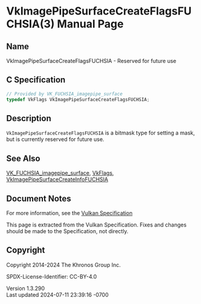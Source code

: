 # VkImagePipeSurfaceCreateFlagsFUCHSIA(3) Manual Page

## Name

VkImagePipeSurfaceCreateFlagsFUCHSIA - Reserved for future use



## <a href="#_c_specification" class="anchor"></a>C Specification

``` c
// Provided by VK_FUCHSIA_imagepipe_surface
typedef VkFlags VkImagePipeSurfaceCreateFlagsFUCHSIA;
```

## <a href="#_description" class="anchor"></a>Description

`VkImagePipeSurfaceCreateFlagsFUCHSIA` is a bitmask type for setting a
mask, but is currently reserved for future use.

## <a href="#_see_also" class="anchor"></a>See Also

[VK_FUCHSIA_imagepipe_surface](https://registry.khronos.org/vulkan/specs/1.3-extensions/man/html/VK_FUCHSIA_imagepipe_surface.html),
[VkFlags](https://registry.khronos.org/vulkan/specs/1.3-extensions/man/html/VkFlags.html),
[VkImagePipeSurfaceCreateInfoFUCHSIA](https://registry.khronos.org/vulkan/specs/1.3-extensions/man/html/VkImagePipeSurfaceCreateInfoFUCHSIA.html)

## <a href="#_document_notes" class="anchor"></a>Document Notes

For more information, see the <a
href="https://registry.khronos.org/vulkan/specs/1.3-extensions/html/vkspec.html#VkImagePipeSurfaceCreateFlagsFUCHSIA"
target="_blank" rel="noopener">Vulkan Specification</a>

This page is extracted from the Vulkan Specification. Fixes and changes
should be made to the Specification, not directly.

## <a href="#_copyright" class="anchor"></a>Copyright

Copyright 2014-2024 The Khronos Group Inc.

SPDX-License-Identifier: CC-BY-4.0

Version 1.3.290  
Last updated 2024-07-11 23:39:16 -0700
